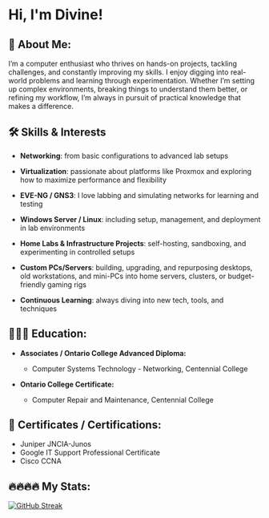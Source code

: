 <!-- ![Picture](assets/images/Me.jpeg){: w="400" h="400" } -->

# Hi, I'm Divine!

## 📂 About Me: 

I’m a computer enthusiast who thrives on hands-on projects, tackling challenges, and constantly improving my skills. I enjoy digging into real-world problems and learning through experimentation. Whether I’m setting up complex environments, breaking things to understand them better, or refining my workflow, I’m always in pursuit of practical knowledge that makes a difference.

## 🛠 Skills & Interests

- **Networking**: from basic configurations to advanced lab setups

- **Virtualization**: passionate about platforms like Proxmox and exploring how to maximize performance and flexibility

- **EVE-NG / GNS3**: I love labbing and simulating networks for learning and testing

- **Windows Server / Linux**: including setup, management, and deployment in lab environments

- **Home Labs & Infrastructure Projects**: self-hosting, sandboxing, and experimenting in controlled setups

- **Custom PCs/Servers**: building, upgrading, and repurposing desktops, old workstations, and mini-PCs into home servers, clusters, or budget-friendly gaming rigs

- **Continuous Learning**: always diving into new tech, tools, and techniques


## 👨🏽‍🎓 Education:

- **Associates / Ontario College Advanced Diploma:**
  - Computer Systems Technology - Networking, Centennial College

- **Ontario College Certificate:**
  - Computer Repair and Maintenance, Centennial College


## 🧾 Certificates / Certifications:

- Juniper	JNCIA-Junos 
- Google IT Support Professional Certificate 
- Cisco CCNA





## 🔥🔥🔥🔥 My Stats:

[![GitHub Streak](https://streak-stats.demolab.com?user=LordED3&theme=tokyonight&hide_border=true&mode=weekly)](https://git.io/streak-stats)

